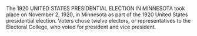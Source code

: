 The 1920 UNITED STATES PRESIDENTIAL ELECTION IN MINNESOTA took place on November 2, 1920, in Minnesota as part of the 1920 United States presidential election. Voters chose twelve electors, or representatives to the Electoral College, who voted for president and vice president.
